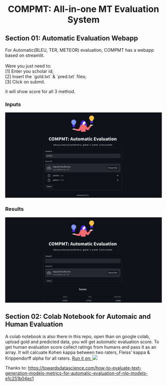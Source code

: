 <h1 align="center"><b>COMPMT: All-in-one MT Evaluation System</b></h1>
<h2>Section 01: Automatic Evaluation Webapp</h2>
For Automatic(BLEU, TER, METEOR) evaluation, COMPMT has a webapp based on streamlit. <br><br>
Were you just need to: <br>
[1] Enter you scholar id; <br>
[2] Insert the `gold.txt` &amp; `pred.txt` files; <br>
[3] Click on submit. <br>

it will show score for all 3 method. <br>

### Inputs
![alt text](https://raw.githubusercontent.com/human71/comp-mt/main/Inputs.png)

### Results
![alt text](https://raw.githubusercontent.com/human71/comp-mt/main/Result.png)


<h2>Section 02: Colab Notebook for Automaic and Human Evaluation</h2>
A colab notebook is also there in this repo, open than on google colab, upload gold and predicted data, you will get automatic evaluation score. To get human evaluation score collect ratings from humans and pass it as an array. It will calcuate Kohen kappa between two raters, Fleiss' kappa & Krippendorff alpha for all raters.
<a href="https://github.com/human71/comp-mt/blob/main/All_Possible_Text_Evaluation_Methods.ipynb">Run it on: <img src="https://colab.research.google.com/assets/colab-badge.svg" width=8%'></a>

Thanks to: https://towardsdatascience.com/how-to-evaluate-text-generation-models-metrics-for-automatic-evaluation-of-nlp-models-e1c251b04ec1
